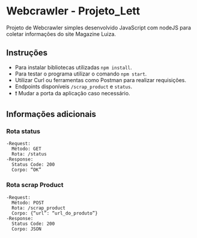 # Webcrawler - Projeto_Lett
  Projeto de Webcrawler simples desenvolvido JavaScript com nodeJS para coletar informações do site Magazine Luiza.
  
## Instruções
  - Para instalar bibliotecas utilizadas `npm install`.
  - Para testar o programa utilizar o comando `npm start`.
  - Utilizar Curl ou ferramentas como Postman para realizar requisições.
  - Endpoints disponíveis `/scrap_product` e `status`.
  - :exclamation: Mudar a porta da aplicação caso necessário.
  
## Informações adicionais

### Rota status
    -Request:
      Método: GET
      Rota: /status
    -Response: 
      Status Code: 200
      Corpo: “OK”

### Rota scrap Product
    -Request:
      Método: POST
      Rota: /scrap_product
      Corpo: {“url”: “url_do_produto”}
    -Response:
      Status Code: 200
      Corpo: JSON
 

